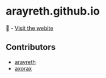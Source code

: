 # arayreth.github.io
🔗 - [Visit the webite](http://rayreth.me/)

## Contributors
- [arayreth](https://github.com/arayreth)
- [axorax](https://github.com/axorax)